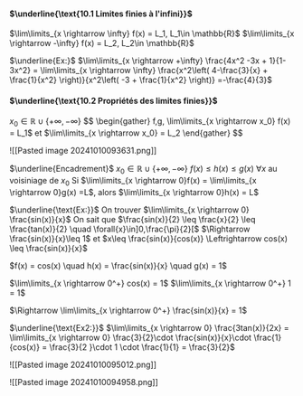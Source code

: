 #### $\underline{\text{10.1 Limites finies à l'infini}}$
$\lim\limits_{x \rightarrow \infty} f(x) = L_1, L_1\in \mathbb{R}$
$\lim\limits_{x \rightarrow -\infty} f(x) = L_2, L_2\in \mathbb{R}$

$\underline{Ex:}$
$\lim\limits_{x \rightarrow +\infty} \frac{4x^2 -3x + 1}{1-3x^2} = \lim\limits_{x \rightarrow \infty} \frac{x^2\left( 4-\frac{3}{x} + \frac{1}{x^2} \right)}{x^2\left( -3 + \frac{1}{x^2} \right)} =-\frac{4}{3}$

#### $\underline{\text{10.2 Propriétés des limites finies}}$
$x_0\in \mathbb{R} \cup \{+\infty,-\infty\}$
$$
\begin{gather}
f,g, \lim\limits_{x \rightarrow x_0} f(x) = L_1$ et  $\lim\limits_{x \rightarrow x_0} = L_2
\end{gather}
$$

![[Pasted image 20241010093631.png]]

$\underline{Encadrement}$
$x_0\in \mathbb{R} \cup \{+\infty,-\infty\}$
$f(x) \leq h(x) \leq g(x)$ $\forall x$ au voisiniage de $x_0$
Si $\lim\limits_{x \rightarrow 0}f(x) = \lim\limits_{x \rightarrow 0}g(x) =L$, alors $\lim\limits_{x \rightarrow 0}h(x) = L$


$\underline{\text{Ex:}}$
On trouver $\lim\limits_{x \rightarrow 0} \frac{sin(x)}{x}$
On sait que $\frac{sin(x)}{2} \leq \frac{x}{2} \leq \frac{tan(x)}{2} \quad \forall{x}\in]0,\frac{\pi}{2}[$
$\Rightarrow \frac{sin(x)}{x}\leq 1$ et $x\leq \frac{sin(x)}{cos(x)} \Leftrightarrow cos(x) \leq  \frac{sin(x)}{x}$

$f(x) = cos(x) \quad h(x) = \frac{sin(x)}{x} \quad g(x) = 1$

$\lim\limits_{x \rightarrow 0^+} cos(x) = 1$
$\lim\limits_{x \rightarrow 0^+} 1 = 1$

$\Rightarrow \lim\limits_{x \rightarrow 0^+} \frac{sin(x)}{x} = 1$

$\underline{\text{Ex2:}}$
$\lim\limits_{x \rightarrow 0} \frac{3tan(x)}{2x} = \lim\limits_{x \rightarrow 0} \frac{3}{2}\cdot \frac{sin(x)}{x}\cdot \frac{1}{cos(x)} = \frac{3}{2 }\cdot 1 \cdot \frac{1}{1} = \frac{3}{2}$

![[Pasted image 20241010095012.png]]

![[Pasted image 20241010094958.png]]


